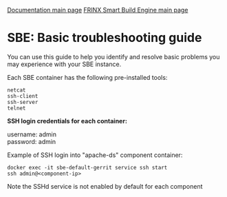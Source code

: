 [Documentation main page](https://frinxio.github.io/Frinx-docs/)
[FRINX Smart Build Engine main page](https://frinxio.github.io/Frinx-docs/FRINX_Smart_Build_Engine/operations_manual.html)
# SBE: Basic troubleshooting guide

You can use this guide to help you identify and resolve basic problems you may experience with your SBE instance.

Each SBE container has the following pre-installed tools:

    netcat  
    ssh-client  
    ssh-server  
    telnet  
    

**SSH login credentials for each container:**

username: admin  
password: admin

Example of SSH login into "apache-ds" component container:

    docker exec -it sbe-default-gerrit service ssh start
    ssh admin@<component-ip>
    

Note the SSHd service is not enabled by default for each component
